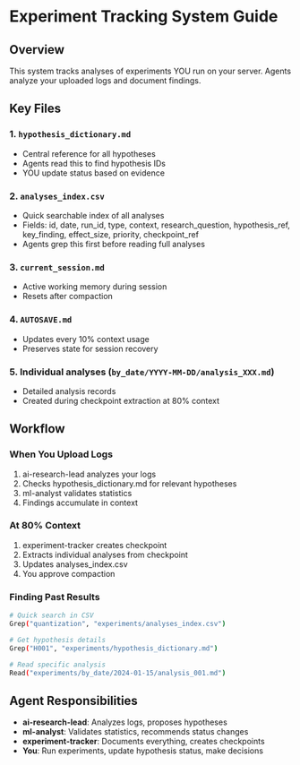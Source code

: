 # Experiment Tracking System Guide

## Overview
This system tracks analyses of experiments YOU run on your server. Agents analyze your uploaded logs and document findings.

## Key Files

### 1. `hypothesis_dictionary.md`
- Central reference for all hypotheses
- Agents read this to find hypothesis IDs
- YOU update status based on evidence

### 2. `analyses_index.csv`
- Quick searchable index of all analyses
- Fields: id, date, run_id, type, context, research_question, hypothesis_ref, key_finding, effect_size, priority, checkpoint_ref
- Agents grep this first before reading full analyses

### 3. `current_session.md`
- Active working memory during session
- Resets after compaction

### 4. `AUTOSAVE.md`
- Updates every 10% context usage
- Preserves state for session recovery

### 5. Individual analyses (`by_date/YYYY-MM-DD/analysis_XXX.md`)
- Detailed analysis records
- Created during checkpoint extraction at 80% context

## Workflow

### When You Upload Logs
1. ai-research-lead analyzes your logs
2. Checks hypothesis_dictionary.md for relevant hypotheses
3. ml-analyst validates statistics
4. Findings accumulate in context

### At 80% Context
1. experiment-tracker creates checkpoint
2. Extracts individual analyses from checkpoint
3. Updates analyses_index.csv
4. You approve compaction

### Finding Past Results
```bash
# Quick search in CSV
Grep("quantization", "experiments/analyses_index.csv")

# Get hypothesis details
Grep("H001", "experiments/hypothesis_dictionary.md")

# Read specific analysis
Read("experiments/by_date/2024-01-15/analysis_001.md")
```

## Agent Responsibilities

- **ai-research-lead**: Analyzes logs, proposes hypotheses
- **ml-analyst**: Validates statistics, recommends status changes
- **experiment-tracker**: Documents everything, creates checkpoints
- **You**: Run experiments, update hypothesis status, make decisions